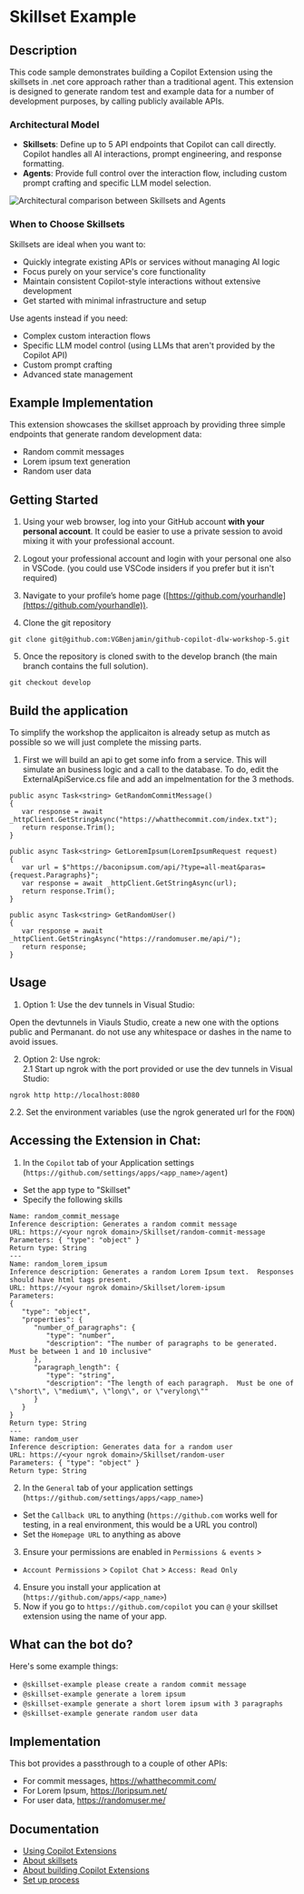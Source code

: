 # Skillset Example

## Description

This code sample demonstrates building a Copilot Extension using the skillsets in .net core approach rather than a traditional agent. This extension is designed to generate random test and example data for a number of development purposes, by calling publicly available APIs.

### Architectural Model
- **Skillsets**: Define up to 5 API endpoints that Copilot can call directly. Copilot handles all AI interactions, prompt engineering, and response formatting.
- **Agents**: Provide full control over the interaction flow, including custom prompt crafting and specific LLM model selection.

![Architectural comparison between Skillsets and Agents](https://github.com/user-attachments/assets/9c5d6489-afb5-47c2-be73-2561d89dfde3)


### When to Choose Skillsets
Skillsets are ideal when you want to:
- Quickly integrate existing APIs or services without managing AI logic
- Focus purely on your service's core functionality
- Maintain consistent Copilot-style interactions without extensive development
- Get started with minimal infrastructure and setup

Use agents instead if you need:
- Complex custom interaction flows
- Specific LLM model control (using LLMs that aren't provided by the Copilot API)
- Custom prompt crafting
- Advanced state management

## Example Implementation

This extension showcases the skillset approach by providing three simple endpoints that generate random development data:
- Random commit messages
- Lorem ipsum text generation
- Random user data

## Getting Started
1. Using your web browser, log into your GitHub account <b>with your personal account</b>. It could be easier to use a private session to avoid mixing it with your professional account.

2. Logout your professional account and login with your personal one also in VSCode. (you could use VSCode insiders if you prefer but it isn't required)

3. Navigate to your profile’s home page ([https://github.com/yourhandle](https://github.com/yourhandle)).

4. Clone the git repository

```
git clone git@github.com:VGBenjamin/github-copilot-dlw-workshop-5.git
```

5. Once the repository is cloned swith to the develop branch (the main branch contains the full solution).

```
git checkout develop
```

## Build the application

To simplify the workshop the applicaiton is already setup as mutch as possible so we will just complete the missing parts.

1. First we will build an api to get some info from a service. This will simulate an business logic and a call to the database.
To do, edit the ExternalApiService.cs file and add an impelmentation for the 3 methods.

```
public async Task<string> GetRandomCommitMessage()
{
   var response = await _httpClient.GetStringAsync("https://whatthecommit.com/index.txt");
   return response.Trim();
}

public async Task<string> GetLoremIpsum(LoremIpsumRequest request)
{
   var url = $"https://baconipsum.com/api/?type=all-meat&paras={request.Paragraphs}";
   var response = await _httpClient.GetStringAsync(url);
   return response.Trim();
}

public async Task<string> GetRandomUser()
{
   var response = await _httpClient.GetStringAsync("https://randomuser.me/api/");
   return response;
}
```

## Usage

1. Option 1: Use the dev tunnels in Visual Studio:

Open the devtunnels in Viauls Studio, create a new one with the options public and Permanant. do not use any whitespace or dashes in the name to avoid issues.

2. Option 2: Use ngrok:</br>
2.1 Start up ngrok with the port provided or use the dev tunnels in Visual Studio:

```
ngrok http http://localhost:8080
```

  2.2. Set the environment variables (use the ngrok generated url for the `FDQN`)<br/>


## Accessing the Extension in Chat:

1. In the `Copilot` tab of your Application settings (`https://github.com/settings/apps/<app_name>/agent`)
- Set the app type to "Skillset"
- Specify the following skills
```
Name: random_commit_message
Inference description: Generates a random commit message
URL: https://<your ngrok domain>/Skillset/random-commit-message
Parameters: { "type": "object" }
Return type: String
---
Name: random_lorem_ipsum 
Inference description: Generates a random Lorem Ipsum text.  Responses should have html tags present.
URL: https://<your ngrok domain>/Skillset/lorem-ipsum
Parameters: 
{
   "type": "object",
   "properties": {
      "number_of_paragraphs": {
         "type": "number",
         "description": "The number of paragraphs to be generated.  Must be between 1 and 10 inclusive"
      },
      "paragraph_length": {
         "type": "string",
         "description": "The length of each paragraph.  Must be one of \"short\", \"medium\", \"long\", or \"verylong\""
      }
   }
}
Return type: String
---
Name: random_user
Inference description: Generates data for a random user
URL: https://<your ngrok domain>/Skillset/random-user
Parameters: { "type": "object" }
Return type: String
```

2. In the `General` tab of your application settings (`https://github.com/settings/apps/<app_name>`)
- Set the `Callback URL` to anything (`https://github.com` works well for testing, in a real environment, this would be a URL you control)
- Set the `Homepage URL` to anything as above
3. Ensure your permissions are enabled in `Permissions & events` > 
- `Account Permissions` > `Copilot Chat` > `Access: Read Only`
4. Ensure you install your application at (`https://github.com/apps/<app_name>`)
5. Now if you go to `https://github.com/copilot` you can `@` your skillset extension using the name of your app.

## What can the bot do?

Here's some example things:

* `@skillset-example please create a random commit message`
* `@skillset-example generate a lorem ipsum`
* `@skillset-example generate a short lorem ipsum with 3 paragraphs`
* `@skillset-example generate random user data`

## Implementation

This bot provides a passthrough to a couple of other APIs:

* For commit messages, https://whatthecommit.com/
* For Lorem Ipsum, https://loripsum.net/
* For user data, https://randomuser.me/

## Documentation
- [Using Copilot Extensions](https://docs.github.com/en/copilot/using-github-copilot/using-extensions-to-integrate-external-tools-with-copilot-chat)
- [About skillsets](https://docs.github.com/en/copilot/building-copilot-extensions/building-a-copilot-skillset-for-your-copilot-extension/about-copilot-skillsets)
- [About building Copilot Extensions](https://docs.github.com/en/copilot/building-copilot-extensions/about-building-copilot-extensions)
- [Set up process](https://docs.github.com/en/copilot/building-copilot-extensions/setting-up-copilot-extensions)